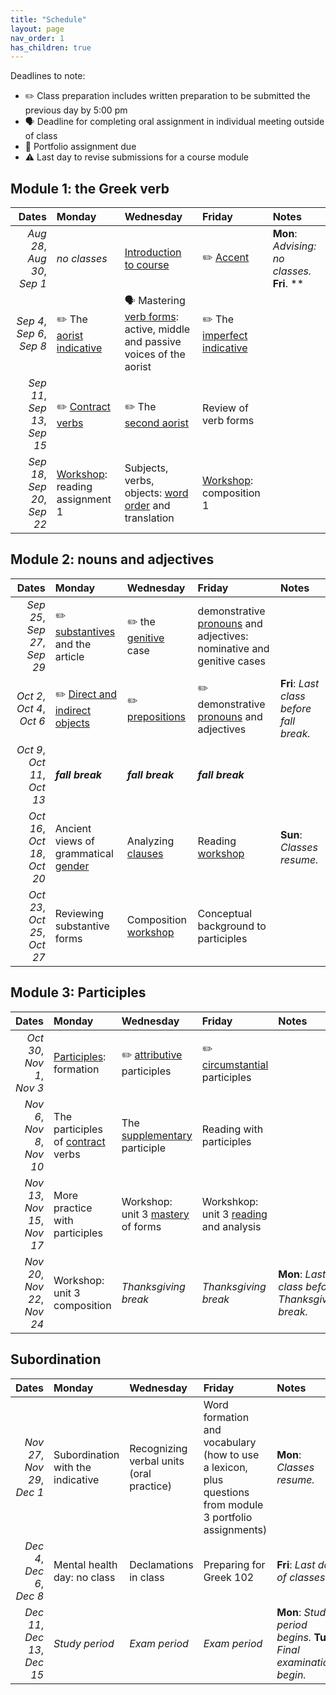 ```yaml
---
title: "Schedule"
layout: page
nav_order: 1
has_children: true
---
```



Deadlines to note:


- ✏️ Class preparation includes written preparation to be submitted the previous day by 5:00 pm
- 🗣️ Deadline for completing oral assignment in individual meeting outside of class
- 📜  Portfolio assignment due
- ⚠️ Last day to revise submissions for a course module




## Module 1: the Greek verb

| Dates | Monday | Wednesday | Friday | Notes |
| ---: | :--- | :--- | :--- | :--- |
| *Aug 28*, *Aug 30*, *Sep 1* | *no classes* | [Introduction to course](../classes/module1/intro/) | ✏️ [Accent](../classes/module1/accent/) | **Mon**: *Advising: no classes.* **Fri**. ** |
| *Sep 4*, *Sep 6*, *Sep 8* | ✏️ The [aorist indicative](../classes/module1/aorist/) | 🗣️ Mastering [verb forms](../classes/module1/aorist-review/): active, middle and passive voices of the aorist | ✏️ The [imperfect indicative](../classes/module1/imperfect/) |  |
| *Sep 11*, *Sep 13*, *Sep 15* | ✏️ [Contract verbs](../classes/module1/contracts/) | ✏️ The [second aorist](../classes/module1/aorist2/) | Review of verb forms |  |
| *Sep 18*, *Sep 20*, *Sep 22* | [Workshop](../classes/module1/reading1/): reading assignment 1 | Subjects, verbs, objects: [word order](../classes/module1/wordorder/) and translation | [Workshop](../classes/module1/composition1/): composition 1 |  |

## Module 2: nouns and adjectives

| Dates | Monday | Wednesday | Friday | Notes |
| ---: | :--- | :--- | :--- | :--- |
| *Sep 25*, *Sep 27*, *Sep 29* | ✏️ [substantives](../classes/module2/nouns/) and the article | ✏️ the [genitive](../classes/module2/genitive/) case | demonstrative [pronouns](../classes/module2/pronouns/) and adjectives: nominative and genitive cases |  |
| *Oct 2*, *Oct 4*, *Oct 6* | ✏️ [Direct and indirect objects](../classes/module2/dir-indir-objects/) | ✏️ [prepositions](../classes/module2/prepositions/) | ✏️ demonstrative [pronouns](../classes/module2/pronouns/)  and adjectives | **Fri**: *Last class before fall break.* |
| *Oct 9*, *Oct 11*, *Oct 13* | ***fall break*** | ***fall break*** | ***fall break*** |  |
| *Oct 16*, *Oct 18*, *Oct 20* | Ancient views of grammatical [gender](../classes/module2/gender/) | Analyzing [clauses](../classes/module2/clauses/) | Reading [workshop](../classes/module2/reading2/) | **Sun**: *Classes resume.* |
| *Oct 23*, *Oct 25*, *Oct 27* | Reviewing substantive forms | Composition [workshop](../classes/module2/composition2/) | Conceptual background to participles |  |

## Module 3: Participles

| Dates | Monday | Wednesday | Friday | Notes |
| ---: | :--- | :--- | :--- | :--- |
| *Oct 30*, *Nov 1*, *Nov 3* | [Participles](../classes/module3/participles/): formation | ✏️ [attributive](../classes/module3/attributive/) participles | ✏️ [circumstantial](../classes/module3/circumstantial/) participles |  |
| *Nov 6*, *Nov 8*, *Nov 10* | The participles of [contract](../classes/module3/contracts/) verbs | The [supplementary](../classes/module3/supplementary/) participle | Reading with participles |  |
| *Nov 13*, *Nov 15*, *Nov 17* | More practice with participles | Workshop: unit 3 [mastery](https://hellenike.github.io/textbook/practice/module3/portfolio/mastery/) of forms | Workshkop: unit 3 [reading](https://hellenike.github.io/textbook/practice/module3/portfolio/reading/) and analysis |  |
| *Nov 20*, *Nov 22*, *Nov 24* | Workshop: unit 3 composition | *Thanksgiving break* | *Thanksgiving break* | **Mon**: *Last class before Thanksgiving break.* |

## Subordination

| Dates | Monday | Wednesday | Friday | Notes |
| ---: | :--- | :--- | :--- | :--- |
| *Nov 27*, *Nov 29*, *Dec 1* | Subordination with the indicative | Recognizing verbal units (oral practice) | Word formation and vocabulary (how to use a lexicon, plus questions from module 3 portfolio assignments) | **Mon**: *Classes resume.* |
| *Dec 4*, *Dec 6*, *Dec 8* | Mental health day: no class | Declamations in class | Preparing for Greek 102 | **Fri**: *Last day of classes.* |
| *Dec 11*, *Dec 13*, *Dec 15* | *Study period* | *Exam period* | *Exam period* | **Mon**: *Study period begins.* **Tue**: *Final examinations begin.* |